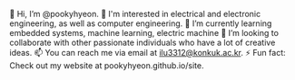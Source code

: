 👋 Hi, I’m @pookyhyeon.
👀 I'm interested in electrical and electronic engineering, as well as computer engineering.
🌱 I’m currently learning embedded systems, machine learning, electric machine
💞️ I’m looking to collaborate with other passionate individuals who have a lot of creative ideas.
📫 You can reach me via email at ilu3312@konkuk.ac.kr.
⚡ Fun fact: Check out my website at pookyhyeon.github.io/site.

<!---
pookyhyeon/pookyhyeon is a ✨ special ✨ repository because its `README.md` (this file) appears on your GitHub profile.
You can click the Preview link to take a look at your changes.
--->
